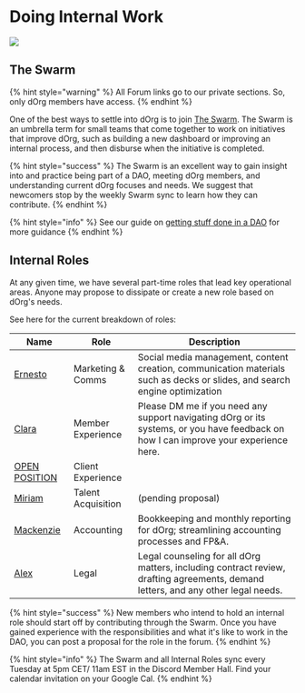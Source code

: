 # Doing Internal Work

![](https://i.gifer.com/4dau.gif)

## The Swarm

{% hint style="warning" %}
All Forum links go to our private sections. So, only dOrg members have access.&#x20;
{% endhint %}

One of the best ways to settle into dOrg is to join [The Swarm](https://forum.dorg.tech/t/swarm-bucket/237). The Swarm is an umbrella term for small teams that come together to work on initiatives that improve dOrg, such as building a new dashboard or improving an internal process, and then disburse when the initiative is completed.

{% hint style="success" %}
The Swarm is an excellent way to gain insight into and practice being part of a DAO, meeting dOrg members, and understanding current dOrg focuses and needs. We suggest that newcomers stop by the weekly Swarm sync to learn how they can contribute.
{% endhint %}

{% hint style="info" %}
See our guide on [getting stuff done in a DAO](../resources/getting-stuff-done-in-a-dao.md) for more guidance
{% endhint %}

## Internal Roles

At any given time, we have several part-time roles that lead key operational areas.  Anyone may propose to dissipate or create a new role based on dOrg's needs.

See here for the current breakdown of roles:

| Name                                                                            | Role                | Description                                                                                                                           |
| ------------------------------------------------------------------------------- | ------------------- | ------------------------------------------------------------------------------------------------------------------------------------- |
| [Ernesto](https://forum.dorg.tech/t/marcomms-ernesto/90)                        | Marketing & Comms   | Social media management, content creation, communication materials such as decks or slides, and search engine optimization            |
| [Clara](https://forum.dorg.tech/t/experience-facilitator-clara/301)             | Member Experience   | Please DM me if you need any support navigating dOrg or its systems, or you have feedback on how I can improve your experience here.  |
| [OPEN POSITION](https://airtable.com/shr0eQZfACL3Yarac)                         | Client Experience   |                                                                                                                                       |
| [Miriam](https://forum.dorg.tech/t/talent-coordinator-internal-role-miriam/381) | Talent Acquisition  | (pending proposal)                                                                                                                    |
| [Mackenzie](https://forum.dorg.tech/t/accounting-finance-mackenzie/230)         | Accounting          | Bookkeeping and monthly reporting for dOrg; streamlining accounting processes and FP\&A.                                              |
| [Alex](https://forum.dorg.tech/t/general-counsel-for-dorg/366)                  | Legal               | Legal counseling for all dOrg matters, including contract review, drafting agreements, demand letters, and any other legal needs.     |



{% hint style="success" %}
New members who intend to hold an internal role should start off by contributing through the Swarm. Once you have gained experience with the responsibilities and what it's like to work in the DAO, you can post a proposal for the role in the forum.
{% endhint %}

{% hint style="info" %}
The Swarm and all Internal Roles sync every Tuesday at 5pm CET/ 11am EST in the Discord Member Hall. Find your calendar invitation on your Google Cal.&#x20;
{% endhint %}

